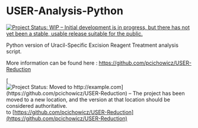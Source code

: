 # USER-Analysis-Python

<!-- badges: start -->

[![Project Status: WIP – Initial development is in progress, but there has not yet been a stable, usable release suitable for the public.](https://www.repostatus.org/badges/latest/wip.svg)](https://www.repostatus.org/#wip)


<!-- badges: end -->

Python version of Uracil-Specific Excision Reagent Treatment analysis script.

More information can be found here : https://github.com/pcichowicz/USER-Reduction

[![Project Status: Moved to [http://example.com](https://github.com/pcichowicz/USER-Reduction) – The project has been moved to a new location, and the version at that location should be considered authoritative.](https://www.repostatus.org/badges/latest/moved.svg)](https://www.repostatus.org/#moved) to [https://github.com/pcichowicz/USER-Reduction](https://github.com/pcichowicz/USER-Reduction)


